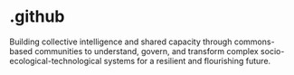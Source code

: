 # .github
Building collective intelligence and shared capacity through commons-based communities to understand, govern, and transform complex socio-ecological-technological systems for a resilient and flourishing future.
